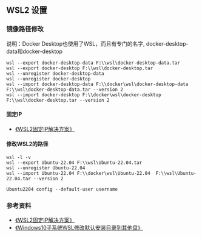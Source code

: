 ## WSL2 设置

### 镜像路径修改
 说明：Docker Desktop也使用了WSL，而且有专门的名字, docker-desktop-data和docker-desktop
```shell
wsl --export docker-desktop-data F:\\wsl\docker-desktop-data.tar
wsl --export docker-desktop F:\\wsl\docker-desktop.tar
wsl --unregister docker-desktop-data
wsl --unregister docker-desktop
wsl --import docker-desktop-data F:\\docker\wsl\docker-desktop-data  F:\\wsl\docker-desktop-data.tar --version 2
wsl --import docker-desktop F:\\docker\wsl\docker-desktop  F:\\wsl\docker-desktop.tar --version 2
```

#### 固定IP
+ [《WSL2固定IP解决方案》](https://www.loyating.com/articles/23)


#### 修改WSL2的路径
```shell
wsl -l -v 
wsl --export Ubuntu-22.04 F:\\wsl\Ubuntu-22.04.tar
wsl --unregister Ubuntu-22.04
wsl --import Ubuntu-22.04 F:\\docker\wsl\Ubuntu-22.04  F:\\wsl\Ubuntu-22.04.tar --version 2

Ubuntu2204 config --default-user username
```


### 参考资料
+ [《WSL2固定IP解决方案》](https://www.loyating.com/articles/23)
+ [《Windows10子系统WSL修改默认安装目录到其他盘》](https://blog.csdn.net/weixin_40837318/article/details/108233688)

